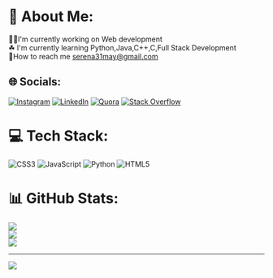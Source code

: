                                             

# 💫 About Me:
👩‍💻I'm currently working on Web development<br>☘ I'm currently learning Python,Java,C++,C,Full Stack Development<br>📝How to reach me serena31may@gmail.com


## 🌐 Socials:
[![Instagram](https://img.shields.io/badge/Instagram-%23E4405F.svg?logo=Instagram&logoColor=white)](https://instagram.com/serenasinha_31) [![LinkedIn](https://img.shields.io/badge/LinkedIn-%230077B5.svg?logo=linkedin&logoColor=white)](https://linkedin.com/in/SerenaSinha) [![Quora](https://img.shields.io/badge/Quora-%23B92B27.svg?logo=Quora&logoColor=white)](https://quora.com/profile/SerenaSinha) [![Stack Overflow](https://img.shields.io/badge/-Stackoverflow-FE7A16?logo=stack-overflow&logoColor=white)](https://stackoverflow.com/users/SerenaSinha) 

# 💻 Tech Stack:
![CSS3](https://img.shields.io/badge/css3-%231572B6.svg?style=for-the-badge&logo=css3&logoColor=white) ![JavaScript](https://img.shields.io/badge/javascript-%23323330.svg?style=for-the-badge&logo=javascript&logoColor=%23F7DF1E) ![Python](https://img.shields.io/badge/python-3670A0?style=for-the-badge&logo=python&logoColor=ffdd54) ![HTML5](https://img.shields.io/badge/html5-%23E34F26.svg?style=for-the-badge&logo=html5&logoColor=white)
# 📊 GitHub Stats:
![](https://github-readme-stats.vercel.app/api?username=SerenaSinha31&theme=dark&hide_border=false&include_all_commits=false&count_private=false)<br/>
![](https://github-readme-streak-stats.herokuapp.com/?user=SerenaSinha31&theme=dark&hide_border=false)<br/>
![](https://github-readme-stats.vercel.app/api/top-langs/?username=SerenaSinha31&theme=dark&hide_border=false&include_all_commits=false&count_private=false&layout=compact)

---
[![](https://visitcount.itsvg.in/api?id=SerenaSinha31&icon=0&color=0)](https://visitcount.itsvg.in)

<!-- Proudly created with GPRM ( https://gprm.itsvg.in ) -->

